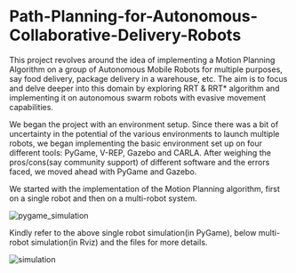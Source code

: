 # Path-Planning-for-Autonomous-Collaborative-Delivery-Robots

This project revolves around the idea of implementing a Motion Planning Algorithm on a group of Autonomous Mobile Robots for multiple purposes, say food delivery, package delivery in a warehouse, etc. The aim is to focus and delve deeper into this domain by exploring RRT & RRT* algorithm and implementing it on autonomous swarm robots with evasive movement capabilities. 

We began the project with an environment setup. Since there was a bit of uncertainty in the potential of the various environments to launch multiple robots, we began implementing the basic environment set up on four different tools: PyGame, V-REP, Gazebo and CARLA. After weighing the pros/cons(say community support) of different software and the errors faced, we moved ahead with PyGame and Gazebo. 

We started with the implementation of the Motion Planning algorithm, first on a single robot and then on a multi-robot system.

![pygame_simulation](https://user-images.githubusercontent.com/76609547/172793169-369d5678-b22d-481c-aebe-b06d3df10a2e.gif)

Kindly refer to the above single robot simulation(in PyGame), below multi-robot simulation(in Rviz) and the files for more details.

![simulation](https://user-images.githubusercontent.com/76609547/172793156-a79dd257-c5c2-406a-be22-927bcb6b7556.gif)



